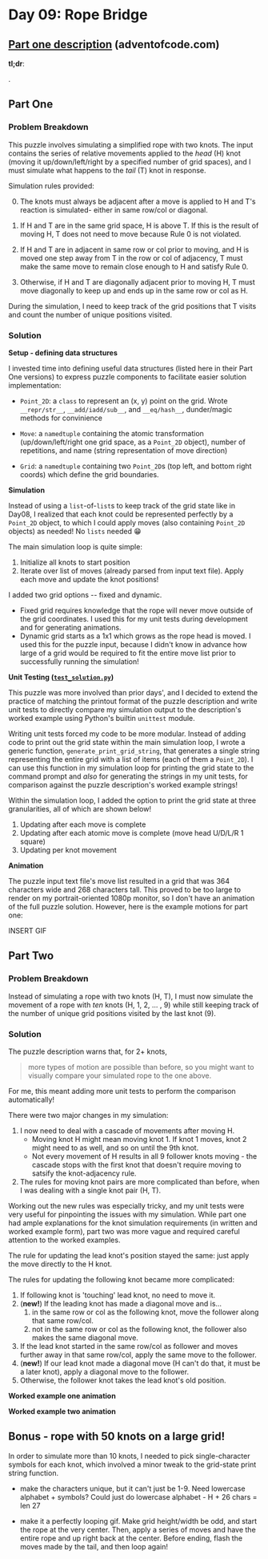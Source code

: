 # Day 09: Rope Bridge

## [Part one description](https://adventofcode.com/2022/day/9) (adventofcode.com)

**tl;dr**:

.


## Part One

### Problem Breakdown

This puzzle involves simulating a simplified rope with two knots.  The input contains the series of relative movements applied to the *head*  (H) knot (moving it up/down/left/right by a specified number of grid spaces), and I must simulate what happens to the *tail* (T) knot in response.

Simulation rules provided:

0. The knots must always be adjacent after a move is applied to H and T's reaction is simulated- either in same row/col or diagonal.

1. If H and T are in the same grid space, H is above T.  If this is the result of moving H, T does not need to move because Rule 0 is not violated.

2. If H and T are in adjacent in same row or col prior to moving, and H is moved one step away from T in the row or col of adjacency, T must make the same move to remain close enough to H and satisfy Rule 0. 

3. Otherwise, if H and T are diagonally adjacent prior to moving H, T must move diagonally to keep up and ends up in the same row or col as H.

During the simulation, I need to keep track of the grid positions that T visits and count the number of unique positions visited.


### Solution

**Setup - defining data structures**

I invested time into defining useful data structures (listed here in their Part One versions) to express puzzle components to facilitate easier solution implementation:

- `Point_2D`: a `class` to represent an (x, y) point on the grid.   Wrote `__repr/str__`, `__add/iadd/sub__`, and `__eq/hash__`, dunder/magic methods for convinience

- `Move`: a `namedtuple` containing the atomic transformation (up/down/left/right one grid space, as a `Point_2D` object), number of repetitions, and name (string representation of move direction)

- `Grid`: a `namedtuple` containing two `Point_2D`s (top left, and bottom right coords) which define the grid boundaries.


**Simulation**

Instead of using a `list`-of-`list`s to keep track of the grid state like in Day08, I realized that each knot could be represented perfectly by a `Point_2D` object, to which I could apply moves (also containing `Point_2D` objects) as needed!  No `lists` needed :grin:

The main simulation loop is quite simple:
1. Initialize all knots to start position
2. Iterate over list of moves (already parsed from input text file).  Apply each move and update the knot positions!

I added two grid options -- fixed and dynamic.
- Fixed grid requires knowledge that the rope will never move outside of the grid coordinates.  I used this for my unit tests during development and for generating animations.
- Dynamic grid starts as a 1x1 which grows as the rope head is moved.  I used this for the puzzle input, because I didn't know in advance how large of a grid would be required to fit the entire move list prior to successfully running the simulation!


**Unit Testing ([`test_solution.py`](./test_solution.py))**

This puzzle was more involved than prior days', and I decided to extend the practice of matching the printout format of the puzzle description and write unit tests to directly compare my simulation output to the description's worked example using Python's builtin `unittest` module.

Writing unit tests forced my code to be more modular.  Instead of adding code to print out the grid state within the main simulation loop, I wrote a generic function, `generate_print_grid_string`, that generates a single string representing the entire grid with a list of items (each of them a `Point_2D`).  I can use this function in my simulation loop for printing the grid state to the command prompt and *also* for generating the strings in my unit tests, for comparison against the puzzle description's worked example strings!

Within the simulation loop, I added the option to print the grid state at three granularities, all of which are shown below!
1. Updating after each move is complete
2. Updating after each atomic move is complete (move head U/D/L/R 1 square)
3. Updating per knot movement

**Animation**

The puzzle input text file's move list resulted in a grid that was 364 characters wide and 268 characters tall.  This proved to be too large to render on my portrait-oriented 1080p monitor, so I don't have an animation of the full puzzle solution.  However, here is the example motions for part one:

INSERT GIF



## Part Two

### Problem Breakdown

Instead of simulating a rope with two knots (H, T), I must now simulate the movement of a rope with *ten* knots (H, 1, 2, ... , 9) while still keeping track of the number of unique grid positions visited by the last knot (9).


### Solution

The puzzle description warns that, for 2+ knots, 

> more types of motion are possible than before, so you might want to visually compare your simulated rope to the one above.

For me, this meant adding more unit tests to perform the comparison automatically!

There were two major changes in my simulation:
1. I now need to deal with a cascade of movements after moving H.
    - Moving knot H might mean moving knot 1.  If knot 1 moves, knot 2 might need to as well, and so on until the 9th knot.
    - Not every movement of H results in all 9 follower knots moving - the cascade stops with the first knot that doesn't require moving to satsify the knot-adjacency rule.
2. The rules for moving knot pairs are more complicated than before, when I was dealing with a single knot pair (H, T).

Working out the new rules was especially tricky, and my unit tests were very useful for pinpointing the issues with my simulation.  While part one had ample explanations for the knot simulation requirements (in written and worked example form), part two was more vague and required careful attention to the worked examples.

The rule for updating the lead knot's position stayed the same:  just apply the move directly to the H knot.

The rules for updating the following knot became more complicated:
1. If following knot is 'touching' lead knot, no need to move it.
2. (**new!**) If the leading knot has made a diagonal move and is...
    1. in the same row or col as the following knot, move the follower along that same row/col.
    2. not in the same row or col as the following knot, the follower also makes the same diagonal move.
3. If the lead knot started in the same row/col as follower and moves further away in that same row/col, apply the same move to the follower.
4. (**new!**) If our lead knot made a diagonal move (H can't do that, it must be a later knot), apply a diagonal move to the follower.
5. Otherwise, the follower knot takes the lead knot's old position.

**Worked example one animation**

**Worked example two animation**

## Bonus - rope with 50 knots on a large grid!

In order to simulate more than 10 knots, I needed to pick single-character symbols for each knot, which involved a minor tweak to the grid-state print string function.

- make the characters unique, but it can't just be 1-9.  Need lowercase alphabet + symbols?  Could just do lowercase alphabet - H + 26 chars = len 27

- make it a perfectly looping gif.  Make grid height/width be odd, and start the rope at the very center.  Then, apply a series of moves and have the entire rope and up right back at the center.  Before ending, flash the moves made by the tail, and then loop again!